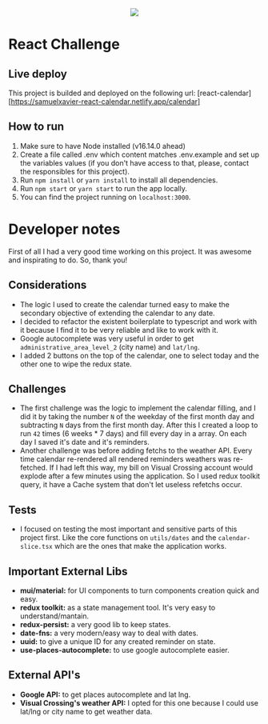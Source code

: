 <div align="center">
    <img src="https://raw.githubusercontent.com/Jobsity/ReactChallenge/main/src/assets/jobsity_logo_small.png"/>
</div>

# React Challenge

## Live deploy

This project is builded and deployed on the following url:
[react-calendar][https://samuelxavier-react-calendar.netlify.app/calendar]

## How to run

1. Make sure to have Node installed (v16.14.0 ahead)
2. Create a file called .env which content matches .env.example and set up the variables values (if you don't have access to that, please, contact the responsibles for this project).
3. Run `npm install` or `yarn install` to install all dependencies.
4. Run `npm start` or `yarn start` to run the app locally.
5. You can find the project running on `localhost:3000`.

# Developer notes

First of all I had a very good time working on this project. It was awesome and inspirating to do. So, thank you!

## Considerations

- The logic I used to create the calendar turned easy to make the secondary objective of extending the calendar to any date.
- I decided to refactor the existent boilerplate to typescript and work with it because I find it to be very reliable and like to work with it.
- Google autocomplete was very useful in order to get `administrative_area_level_2` (city name) and `lat/lng`.
- I added 2 buttons on the top of the calendar, one to select today and the other one to wipe the redux state.

## Challenges

- The first challenge was the logic to implement the calendar filling, and I did it by taking the number `N` of the weekday of the first month day and subtracting `N` days from the first month day. After this I created a loop to run `42` times (6 weeks \* 7 days) and fill every day in a array. On each day I saved it's date and it's reminders.
- Another challenge was before adding fetchs to the weather API. Every time calendar re-rendered all rendered reminders weathers was re-fetched. If I had left this way, my bill on Visual Crossing account would explode after a few minutes using the application. So I used redux toolkit query, it have a Cache system that don't let useless refetchs occur.

## Tests

- I focused on testing the most important and sensitive parts of this project first. Like the core functions on `utils/dates` and the `calendar-slice.tsx` which are the ones that make the application works.

## Important External Libs

- **mui/material:** for UI components to turn components creation quick and easy.
- **redux toolkit:** as a state management tool. It's very easy to understand/mantain.
- **redux-persist:** a very good lib to keep states.
- **date-fns:** a very modern/easy way to deal with dates.
- **uuid:** to give a unique ID for any created reminder on state.
- **use-places-autocomplete:** to use google autocomplete easier.

## External API's

- **Google API:** to get places autocomplete and lat lng.
- **Visual Crossing's weather API:** I opted for this one because I could use lat/lng or city name to get weather data.

